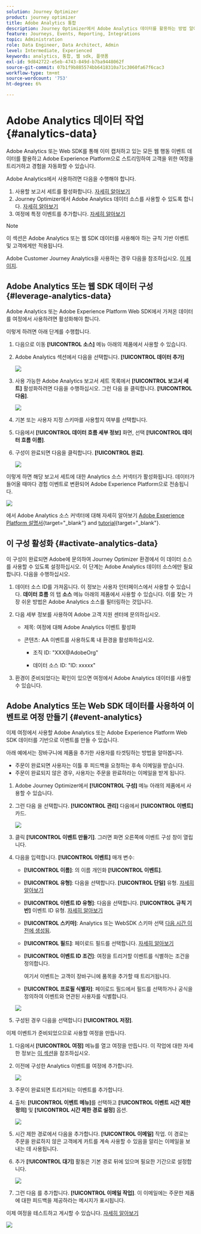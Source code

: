 ```yaml
---
solution: Journey Optimizer
product: journey optimizer
title: Adobe Analytics 통합
description: Journey Optimizer에서 Adobe Analytics 데이터를 활용하는 방법 알아보기
feature: Journeys, Events, Reporting, Integrations
topic: Administration
role: Data Engineer, Data Architect, Admin
level: Intermediate, Experienced
keywords: analytics, 통합, 웹 sdk, 플랫폼
exl-id: 9d842722-e5eb-4743-849d-b7ba9448062f
source-git-commit: 07b1f9b885574bb6418310a71c3060fa67f6cac3
workflow-type: tm+mt
source-wordcount: '753'
ht-degree: 6%

---
```


# Adobe Analytics 데이터 작업 {#analytics-data}

Adobe Analytics 또는 Web SDK를 통해 이미 캡처하고 있는 모든 웹 행동 이벤트 데이터를 활용하고 Adobe Experience Platform으로 스트리밍하여 고객을 위한 여정을 트리거하고 경험을 자동화할 수 있습니다.

Adobe Analytics에서 사용하려면 다음을 수행해야 합니다.

1. 사용할 보고서 세트를 활성화합니다. [자세히 알아보기](#leverage-analytics-data)
1. Journey Optimizer에서 Adobe Analytics 데이터 소스를 사용할 수 있도록 합니다. [자세히 알아보기](#activate-analytics-data)
1. 여정에 특정 이벤트를 추가합니다. [자세히 알아보기](#event-analytic)

>[!NOTE]
>
>이 섹션은 Adobe Analytics 또는 웹 SDK 데이터를 사용해야 하는 규칙 기반 이벤트 및 고객에게만 적용됩니다.
> 
>Adobe Customer Journey Analytics을 사용하는 경우 다음을 참조하십시오. [이 페이지](../reports/cja-ajo.md).
>

## Adobe Analytics 또는 웹 SDK 데이터 구성 {#leverage-analytics-data}

Adobe Analytics 또는 Adobe Experience Platform Web SDK에서 가져온 데이터를 여정에서 사용하려면 활성화해야 합니다.

이렇게 하려면 아래 단계를 수행합니다.

1. 다음으로 이동 **[!UICONTROL 소스]** 메뉴 아래의 제품에서 사용할 수 있습니다.

1. Adobe Analytics 섹션에서 다음을 선택합니다. **[!UICONTROL 데이터 추가]**

   ![](assets/ajo-aa_1.png)

1. 사용 가능한 Adobe Analytics 보고서 세트 목록에서 **[!UICONTROL 보고서 세트]** 활성화하려면 다음을 수행하십시오. 그런 다음 을 클릭합니다. **[!UICONTROL 다음]**.

   ![](assets/ajo-aa_2.png)

1. 기본 또는 사용자 지정 스키마를 사용할지 여부를 선택합니다.

1. 다음에서 **[!UICONTROL 데이터 흐름 세부 정보]** 화면, 선택 **[!UICONTROL 데이터 흐름 이름]**.

1. 구성이 완료되면 다음을 클릭합니다. **[!UICONTROL 완료]**.

   ![](assets/ajo-aa_3.png)

이렇게 하면 해당 보고서 세트에 대한 Analytics 소스 커넥터가 활성화됩니다. 데이터가 들어올 때마다 경험 이벤트로 변환되어 Adobe Experience Platform으로 전송됩니다.

![](assets/ajo-aa_4.png)

에서 Adobe Analytics 소스 커넥터에 대해 자세히 알아보기  [Adobe Experience Platform 설명서](https://experienceleague.adobe.com/docs/experience-platform/sources/connectors/adobe-applications/analytics.html?lang=ko-KR){target="_blank"} and [tutorial](https://experienceleague.adobe.com/docs/experience-platform/sources/ui-tutorials/create/adobe-applications/analytics.html){target="_blank"}.

## 이 구성 활성화 {#activate-analytics-data}

이 구성이 완료되면 Adobe에 문의하여 Journey Optimizer 환경에서 이 데이터 소스를 사용할 수 있도록 설정하십시오. 이 단계는 Adobe Analytics 데이터 소스에만 필요합니다. 다음을 수행하십시오.

1. 데이터 소스 ID를 가져옵니다. 이 정보는 사용자 인터페이스에서 사용할 수 있습니다. **데이터 흐름** 의 탭 **소스** 메뉴 아래의 제품에서 사용할 수 있습니다. 이를 찾는 가장 쉬운 방법은 Adobe Analytics 소스를 필터링하는 것입니다.
1. 다음 세부 정보를 사용하여 Adobe 고객 지원 센터에 문의하십시오.

   * 제목: 여정에 대해 Adobe Analytics 이벤트 활성화

   * 콘텐츠: AA 이벤트를 사용하도록 내 환경을 활성화하십시오.

      * 조직 ID: &quot;XXX@AdobeOrg&quot;

      * 데이터 소스 ID: &quot;ID: xxxxx&quot;

1. 환경이 준비되었다는 확인이 있으면 여정에서 Adobe Analytics 데이터를 사용할 수 있습니다.

## Adobe Analytics 또는 Web SDK 데이터를 사용하여 이벤트로 여정 만들기 {#event-analytics}

이제 여정에서 사용할 Adobe Analytics 또는 Adobe Experience Platform Web SDK 데이터를 기반으로 이벤트를 만들 수 있습니다.

아래 예에서는 장바구니에 제품을 추가한 사용자를 타겟팅하는 방법을 알아봅니다.

* 주문이 완료되면 사용자는 이틀 후 피드백을 요청하는 후속 이메일을 받습니다.
* 주문이 완료되지 않은 경우, 사용자는 주문을 완료하라는 이메일을 받게 됩니다.

1. Adobe Journey Optimizer에서 **[!UICONTROL 구성]** 메뉴 아래의 제품에서 사용할 수 있습니다.

1. 그런 다음 을 선택합니다. **[!UICONTROL 관리]** 다음에서 **[!UICONTROL 이벤트]** 카드.

   ![](assets/ajo-aa_5.png)

1. 클릭 **[!UICONTROL 이벤트 만들기]**. 그러면 화면 오른쪽에 이벤트 구성 창이 열립니다.

1. 다음을 입력합니다. **[!UICONTROL 이벤트]** 매개 변수:

   * **[!UICONTROL 이름]**: 의 이름 개인화 **[!UICONTROL 이벤트]**.
   * **[!UICONTROL 유형]**: 다음을 선택합니다. **[!UICONTROL 단일]** 유형. [자세히 알아보기](../event/about-events.md)
   * **[!UICONTROL 이벤트 ID 유형]**: 다음을 선택합니다. **[!UICONTROL 규칙 기반]** 이벤트 ID 유형. [자세히 알아보기](../event/about-events.md#event-id-type)
   * **[!UICONTROL 스키마]**: Analytics 또는 WebSDK 스키마 선택 [다음 시간 이전에 생성됨](#leverage-analytics-data).
   * **[!UICONTROL 필드]**: 페이로드 필드를 선택합니다. [자세히 알아보기](../event/about-creating.md#define-the-payload-fields)
   * **[!UICONTROL 이벤트 ID 조건]**: 여정을 트리거할 이벤트를 식별하는 조건을 정의합니다.

     여기서 이벤트는 고객이 장바구니에 품목을 추가할 때 트리거됩니다.
   * **[!UICONTROL 프로필 식별자]**: 페이로드 필드에서 필드를 선택하거나 공식을 정의하여 이벤트와 연관된 사용자를 식별합니다.

   ![](assets/ajo-aa_6.png)

1. 구성된 경우 다음을 선택합니다 **[!UICONTROL 저장]**.

이제 이벤트가 준비되었으므로 사용할 여정을 만듭니다.

1. 다음에서 **[!UICONTROL 여정]** 메뉴를 열고 여정을 만듭니다. 이 작업에 대한 자세한 정보는 [이 섹션](../building-journeys/journey-gs.md)을 참조하십시오.

1. 이전에 구성한 Analytics 이벤트를 여정에 추가합니다.

   ![](assets/ajo-aa_8.png)

1. 주문이 완료되면 트리거되는 이벤트를 추가합니다.

1. 출처: **[!UICONTROL 이벤트 메뉴]**&#x200B;를 선택하고 **[!UICONTROL 이벤트 시간 제한 정의]** 및 **[!UICONTROL 시간 제한 경로 설정]** 옵션.

   ![](assets/ajo-aa_9.png)

1. 시간 제한 경로에서 다음을 추가합니다. **[!UICONTROL 이메일]** 작업. 이 경로는 주문을 완료하지 않은 고객에게 카트를 계속 사용할 수 있음을 알리는 이메일을 보내는 데 사용됩니다.

1. 추가 **[!UICONTROL 대기]** 활동은 기본 경로 뒤에 있으며 필요한 기간으로 설정합니다.

   ![](assets/ajo-aa_10.png)

1. 그런 다음 를 추가합니다. **[!UICONTROL 이메일 작업]**. 이 이메일에는 주문한 제품에 대한 피드백을 제공하라는 메시지가 표시됩니다.

이제 여정을 테스트하고 게시할 수 있습니다. [자세히 알아보기](../building-journeys/publishing-the-journey.md)

![](assets/ajo-aa_7.png)
